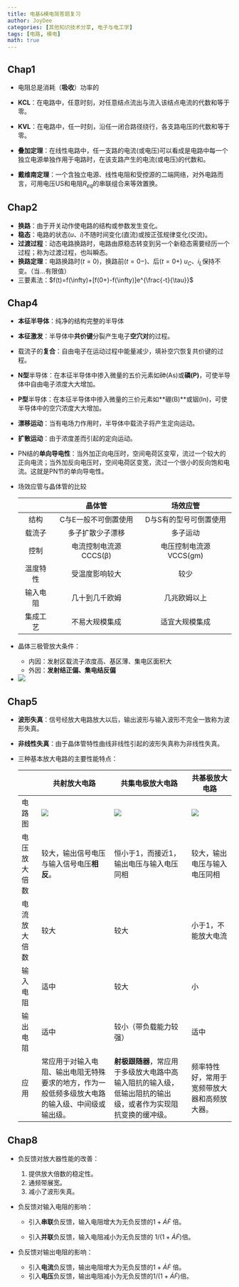 ```yaml
---
title: 电基&模电简答题复习
author: JoyDee
categories: [其他知识技术分享, 电子与电工学]
tags: [电路, 模电]
math: true
---
```


## Chap1

+ 电阻总是消耗（**吸收**）功率的

+ **KCL**：在电路中，任意时刻，对任意结点流出与流入该结点电流的代数和等于零。
+ **KVL**：在电路中，任一时刻，沿任一闭合路径绕行，各支路电压的代数和等于零。
+ **叠加定理**：在线性电路中，任一支路的电流(或电压)可以看成是电路中每一个独立电源单独作用于电路时，在该支路产生的电流(或电压)的代数和。
+ **戴维南定理**：一个含独立电源、线性电阻和受控源的二端网络，对外电路而言，可用电压US和电阻$R_{eq}$的串联组合来等效置换。

## Chap2

+ **换路**：由于开关动作使电路的结构或参数发生变化。 
+ **稳态**：电路的状态($u$、$i$)不随时间变化(直流)或按正弦规律变化(交流)。
+ **过渡过程**：动态电路换路时，电路由原稳态转变到另一个新稳态需要经历一个过程；称为过渡过程，也叫瞬态。
+ **换路定理**：电路换路时($t = 0$)，换路前($t = 0-$)、后($t = 0+$) $u_{C}$、$i_L$保持不变。（当…有限值）
+ 三要素法：$f(t)=f(\infty)+[f(0+)-f(\infty)]e^{\frac{-t}{\tau}}$

## Chap4

+ **本征半导体**：纯净的结构完整的半导体

+ **本征激发**：半导体中**共价键**分裂产生电子**空穴对**的过程。

+ 载流子的**复合**：自由电子在运动过程中能量减少，填补空穴恢复共价键的过程。

+ **N型**半导体：在本征半导体中掺入微量的五价元素如砷(As)或**磷(P)**，可使半导体中自由电子浓度大大增加。

+ **P型**半导体：在本征半导体中掺入微量的三价元素如**硼(B)**或铟(In)，可使半导体中的空穴浓度大大增加。

+ **漂移运动**：当有电场力作用时，半导体中载流子将产生定向运动。

+ **扩散运动**：由于浓度差而引起的定向运动。

+ PN结的**单向导电性**：当外加正向电压时，空间电荷区变窄，流过一个较大的正向电流；当外加反向电压时，空间电荷区变宽，流过一个很小的反向饱和电流。这就是PN节的单向导电性。

+ 场效应管与晶体管的比较

  |          |        晶体管         |        场效应管        |
  | :------: | :-------------------: | :--------------------: |
  |   结构   | C与E一般不可倒置使用  | D与S有的型号可倒置使用 |
  |  载流子  |   多子扩散少子漂移    |        多子运动        |
  |   控制   | 电流控制电流源CCCS(β) | 电压控制电流源VCCS(gm) |
  | 温度特性 |    受温度影响较大     |          较少          |
  | 输入电阻 |    几十到几千欧姆     |      几兆欧姆以上      |
  | 集成工艺 |    不易大规模集成     |     适宜大规模集成     |

+ 晶体三极管放大条件：

  + 内因：发射区载流子浓度高、基区薄、集电区面积大
  + 外因：**发射结正偏、集电结反偏**

+ <img src="https://gitee.com/j__strawhat/MyImages/raw/master/20210104220135.png"/>

## Chap5

+ **波形失真**：信号经放大电路放大以后，输出波形与输入波形不完全一致称为波形失真。

+ **非线性失真**：由于晶体管特性曲线非线性引起的波形失真称为非线性失真。

+ 三种基本放大电路的主要性能特点：

  |              | 共射放大电路                                                 | 共集电极放大电路                                             | 共基极放大电路                                               |
  | ------------ | ------------------------------------------------------------ | ------------------------------------------------------------ | ------------------------------------------------------------ |
  | 电路图       | <img src="https://gitee.com/j__strawhat/MyImages/raw/master/20210105004700.png"/> | <img src="https://gitee.com/j__strawhat/MyImages/raw/master/20210105004439.png"/> | <img src="https://gitee.com/j__strawhat/MyImages/raw/master/20210105003847.png"/> |
  | 电压放大倍数 | 较大，输出信号电压与输入信号电压**相反**。                   | 恒小于1，而接近1，输出电压与输入电压同相                     | 较大，输出电压与输入电压同相                                 |
  | 电流放大倍数 | 较大                                                         | 较大                                                         | 小于1，不能放大电流                                          |
  | 输入电阻     | 适中                                                         | 较大                                                         | 小                                                           |
  | 输出电阻     | 适中                                                         | 较小（带负载能力较强）                                       | 适中                                                         |
  | 应用         | 常应用于对输入电阻、输出电阻无特殊要求的地方，作为一般低频多级放大电路的输入级、中间级或输出级。 | **射极跟随器**，常应用于多级放大电路中高输入阻抗的输入级，低输出阻抗的输出级，或者作为实现阻抗变换的缓冲级。 | 频率特性好，常用于宽频带放大器和高频放大器。                 |

## Chap8

+ 负反馈对放大器性能的改善：

  1. 提供放大倍数的稳定性。
  2. 通频带展宽。
  3. 减小了波形失真。

+ 负反馈对输入电阻的影响：

  + 引入**串联**负反馈，输入电阻增大为无负反馈的$1+\dot{A} \dot{F}$ 倍。

  + 引入**并联**负反馈，输入电阻减小为无负反馈的 $1/(1+\dot{A} \dot{F})$倍。

+ 负反馈对输出电阻的影响：

  + 引入**电流**负反馈，输出电阻增大为无负反馈的$1+\dot{A} \dot{F}$ 倍。
  + 引入**电压**负反馈，输出电阻减小为无负反馈的$1/(1+\dot{A} \dot{F})$倍。

